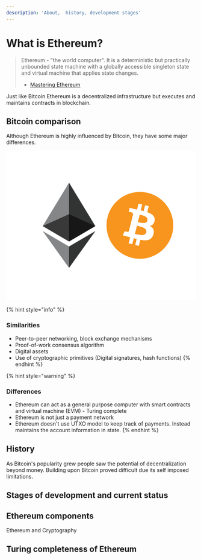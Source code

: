 ```yaml
---
description: 'About,  history, development stages'
---
```


# What is Ethereum?

> Ethereum - "the world computer". It is a deterministic but practically unbounded state machine with a globally accessible singleton state and virtual machine that applies state changes. 
>
>  - [Mastering Ethereum](https://github.com/ethereumbook/ethereumbook)

Just like Bitcoin Ethereum is a decentralized infrastructure but executes and maintains contracts in blockchain.  

## Bitcoin comparison

Although Ethereum is highly influenced by Bitcoin, they have some major differences.

![](.gitbook/assets/eth-btc.jpg)

{% hint style="info" %}
### Similarities

* Peer-to-peer networking, block exchange mechanisms
* Proof-of-work consensus algorithm
* Digital assets
* Use of cryptographic primitives \(Digital signatures, hash functions\)
{% endhint %}

{% hint style="warning" %}
### Differences

* Ethereum can act as a general purpose computer with smart contracts and virtual machine \(EVM\) - Turing complete
* Ethereum is not just a payment network
* Ethereum doesn't use UTXO model to keep track of payments. Instead maintains the account information in state.
{% endhint %}

## History

As Bitcoin's popularity grew people saw the potential of decentralization beyond money. Building upon Bitcoin proved difficult due its self imposed limitations. 

## Stages of development and current status

## Ethereum components

Ethereum and Cryptography

## Turing completeness of Ethereum 

